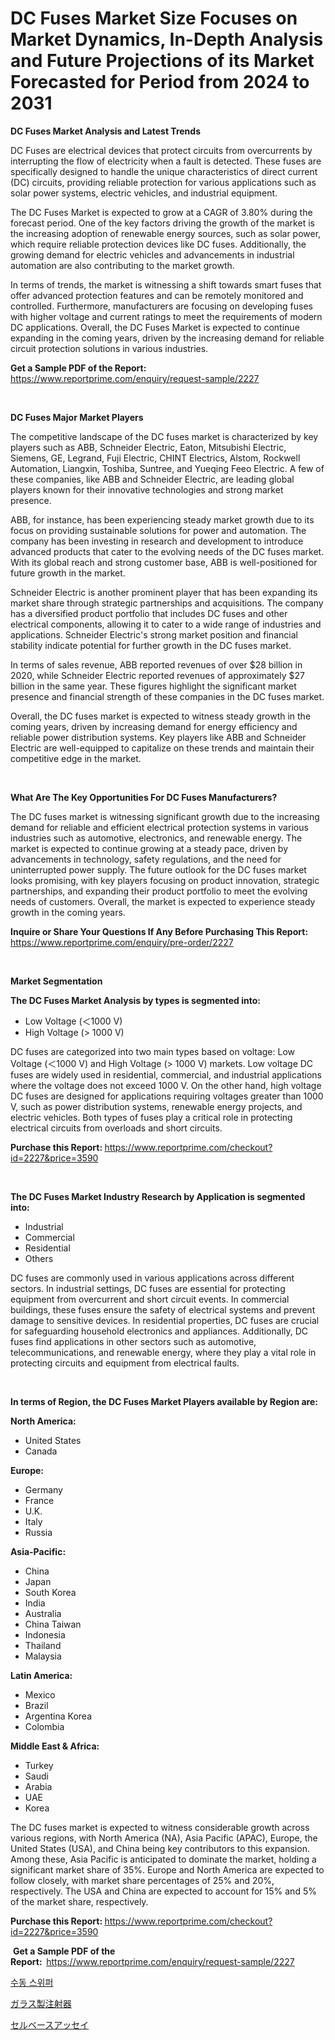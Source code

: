 <p><h1>DC Fuses Market Size Focuses on Market Dynamics, In-Depth Analysis and Future Projections of its Market Forecasted for Period from 2024 to 2031</h1></p><p><strong>DC Fuses Market Analysis and Latest Trends</strong></p>
<p><p>DC Fuses are electrical devices that protect circuits from overcurrents by interrupting the flow of electricity when a fault is detected. These fuses are specifically designed to handle the unique characteristics of direct current (DC) circuits, providing reliable protection for various applications such as solar power systems, electric vehicles, and industrial equipment.</p><p>The DC Fuses Market is expected to grow at a CAGR of 3.80% during the forecast period. One of the key factors driving the growth of the market is the increasing adoption of renewable energy sources, such as solar power, which require reliable protection devices like DC fuses. Additionally, the growing demand for electric vehicles and advancements in industrial automation are also contributing to the market growth.</p><p>In terms of trends, the market is witnessing a shift towards smart fuses that offer advanced protection features and can be remotely monitored and controlled. Furthermore, manufacturers are focusing on developing fuses with higher voltage and current ratings to meet the requirements of modern DC applications. Overall, the DC Fuses Market is expected to continue expanding in the coming years, driven by the increasing demand for reliable circuit protection solutions in various industries.</p></p>
<p><strong>Get a Sample PDF of the Report:&nbsp;</strong> <a href="https://www.reportprime.com/enquiry/request-sample/2227">https://www.reportprime.com/enquiry/request-sample/2227</a></p>
<p>&nbsp;</p>
<p><strong>DC Fuses Major Market Players</strong></p>
<p><p>The competitive landscape of the DC fuses market is characterized by key players such as ABB, Schneider Electric, Eaton, Mitsubishi Electric, Siemens, GE, Legrand, Fuji Electric, CHINT Electrics, Alstom, Rockwell Automation, Liangxin, Toshiba, Suntree, and Yueqing Feeo Electric. A few of these companies, like ABB and Schneider Electric, are leading global players known for their innovative technologies and strong market presence.</p><p>ABB, for instance, has been experiencing steady market growth due to its focus on providing sustainable solutions for power and automation. The company has been investing in research and development to introduce advanced products that cater to the evolving needs of the DC fuses market. With its global reach and strong customer base, ABB is well-positioned for future growth in the market.</p><p>Schneider Electric is another prominent player that has been expanding its market share through strategic partnerships and acquisitions. The company has a diversified product portfolio that includes DC fuses and other electrical components, allowing it to cater to a wide range of industries and applications. Schneider Electric's strong market position and financial stability indicate potential for further growth in the DC fuses market.</p><p>In terms of sales revenue, ABB reported revenues of over $28 billion in 2020, while Schneider Electric reported revenues of approximately $27 billion in the same year. These figures highlight the significant market presence and financial strength of these companies in the DC fuses market.</p><p>Overall, the DC fuses market is expected to witness steady growth in the coming years, driven by increasing demand for energy efficiency and reliable power distribution systems. Key players like ABB and Schneider Electric are well-equipped to capitalize on these trends and maintain their competitive edge in the market.</p></p>
<p>&nbsp;</p>
<p><strong>What Are The Key Opportunities For DC Fuses Manufacturers?</strong></p>
<p><p>The DC fuses market is witnessing significant growth due to the increasing demand for reliable and efficient electrical protection systems in various industries such as automotive, electronics, and renewable energy. The market is expected to continue growing at a steady pace, driven by advancements in technology, safety regulations, and the need for uninterrupted power supply. The future outlook for the DC fuses market looks promising, with key players focusing on product innovation, strategic partnerships, and expanding their product portfolio to meet the evolving needs of customers. Overall, the market is expected to experience steady growth in the coming years.</p></p>
<p><strong>Inquire or Share Your Questions If Any Before Purchasing This Report:</strong> <a href="https://www.reportprime.com/enquiry/pre-order/2227">https://www.reportprime.com/enquiry/pre-order/2227</a></p>
<p>&nbsp;</p>
<p><strong>Market Segmentation</strong></p>
<p><strong>The DC Fuses Market Analysis by types is segmented into:</strong></p>
<p><ul><li>Low Voltage (＜1000 V)</li><li>High Voltage (> 1000 V)</li></ul></p>
<p><p>DC fuses are categorized into two main types based on voltage: Low Voltage (＜1000 V) and High Voltage (> 1000 V) markets. Low voltage DC fuses are widely used in residential, commercial, and industrial applications where the voltage does not exceed 1000 V. On the other hand, high voltage DC fuses are designed for applications requiring voltages greater than 1000 V, such as power distribution systems, renewable energy projects, and electric vehicles. Both types of fuses play a critical role in protecting electrical circuits from overloads and short circuits.</p></p>
<p><strong>Purchase this Report:&nbsp;</strong><a href="https://www.reportprime.com/checkout?id=2227&price=3590">https://www.reportprime.com/checkout?id=2227&price=3590</a></p>
<p>&nbsp;</p>
<p><strong>The DC Fuses Market Industry Research by Application is segmented into:</strong></p>
<p><ul><li>Industrial</li><li>Commercial</li><li>Residential</li><li>Others</li></ul></p>
<p><p>DC fuses are commonly used in various applications across different sectors. In industrial settings, DC fuses are essential for protecting equipment from overcurrent and short circuit events. In commercial buildings, these fuses ensure the safety of electrical systems and prevent damage to sensitive devices. In residential properties, DC fuses are crucial for safeguarding household electronics and appliances. Additionally, DC fuses find applications in other sectors such as automotive, telecommunications, and renewable energy, where they play a vital role in protecting circuits and equipment from electrical faults.</p></p>
<p>&nbsp;</p>
<p><strong>In terms of Region, the DC Fuses Market Players available by Region are:</strong></p>
<p>
    <p> <strong> North America: </strong>
        <ul>
            <li>United States</li>
            <li>Canada</li>
        </ul>
        </p> 
    <p> <strong> Europe: </strong>
        <ul>
            <li>Germany</li>
            <li>France</li>
            <li>U.K.</li>
            <li>Italy</li>
            <li>Russia</li>
        </ul>
        </p> 
    <p> <strong> Asia-Pacific: </strong>
        <ul>
            <li>China</li>
            <li>Japan</li>
            <li>South Korea</li>
            <li>India</li>
            <li>Australia</li>
            <li>China Taiwan</li>
            <li>Indonesia</li>
            <li>Thailand</li>
            <li>Malaysia</li>
        </ul>
        </p> 
    <p> <strong> Latin America: </strong>
        <ul>
            <li>Mexico</li>
            <li>Brazil</li>
            <li>Argentina Korea</li>
            <li>Colombia</li>
        </ul>
        </p> 
    <p> <strong> Middle East & Africa: </strong>
        <ul>
            <li>Turkey</li>
            <li>Saudi</li>
            <li>Arabia</li>
            <li>UAE</li>
            <li>Korea</li>
        </ul>
    </p>
    </p>
<p><p>The DC fuses market is expected to witness considerable growth across various regions, with North America (NA), Asia Pacific (APAC), Europe, the United States (USA), and China being key contributors to this expansion. Among these, Asia Pacific is anticipated to dominate the market, holding a significant market share of 35%. Europe and North America are expected to follow closely, with market share percentages of 25% and 20%, respectively. The USA and China are expected to account for 15% and 5% of the market share, respectively.</p></p>
<p><strong>Purchase this Report: </strong><a href="https://www.reportprime.com/checkout?id=2227&price=3590">https://www.reportprime.com/checkout?id=2227&price=3590</a></p>
<p>&nbsp;<strong>Get a Sample PDF of the Report:&nbsp;&nbsp;</strong><a href="https://www.reportprime.com/enquiry/request-sample/2227">https://www.reportprime.com/enquiry/request-sample/2227</a></p>
<p><strong></strong></p>
<p><p><a href="https://medium.com/@rickymetzdvm/%EC%88%98%EB%8F%99-%EC%93%B0%EB%A0%88%EA%B8%B0-%EA%B1%B8%EB%A0%88-%EC%8B%9C%EC%9E%A5-%EB%8F%99%ED%96%A5-%EB%B0%8F-%EC%8B%9C%EC%9E%A5-%EB%B6%84%EC%84%9D%EC%9D%80-2024-2031-%EB%85%84%EA%B9%8C%EC%A7%80-%EC%98%88%EC%B8%A1%EB%90%A9%EB%8B%88%EB%8B%A4-0f2da1f5a3d4">수동 스위퍼</a></p><p><a href="https://medium.com/@fabianhoncescu2022/%E3%82%AC%E3%83%A9%E3%82%B9%E3%81%AE%E6%B3%A8%E5%B0%84%E5%99%A8%E5%B8%82%E5%A0%B4%E3%81%AF-%E5%B8%82%E5%A0%B4%E3%82%B7%E3%82%A7%E3%82%A2-%E5%B8%82%E5%A0%B4%E5%8B%95%E5%90%91-%E5%B8%82%E5%A0%B4%E6%88%90%E9%95%B7%E3%81%AB%E9%96%A2%E3%81%99%E3%82%8B%E6%83%85%E5%A0%B1%E3%82%92%E6%8F%90%E4%BE%9B%E3%81%97%E3%81%BE%E3%81%99-cc05c6032420">ガラス製注射器</a></p><p><a href="https://medium.com/@hugofirst21/%E6%AC%A1%E3%81%AE%E6%96%87%E3%82%92%E6%97%A5%E6%9C%AC%E8%AA%9E%E3%81%AB%E7%BF%BB%E8%A8%B3%E3%81%97%E3%81%A6%E3%81%8F%E3%81%A0%E3%81%95%E3%81%84-2024%E5%B9%B4%E3%81%8B%E3%82%892031%E5%B9%B4%E3%81%BE%E3%81%A7%E3%81%AE%E4%BA%88%E6%B8%AC%E3%81%95%E3%82%8C%E3%82%8B%E7%B4%B0%E8%83%9E%E3%83%99%E3%83%BC%E3%82%B9%E3%81%AE%E3%82%A2%E3%83%83%E3%82%BB%E3%82%A4%E5%B8%82%E5%A0%B4%E3%81%AE%E5%8B%95%E5%90%91%E3%81%A8%E5%B8%82%E5%A0%B4%E5%88%86%E6%9E%90-2b9635abfb0e">セルベースアッセイ</a></p></p>